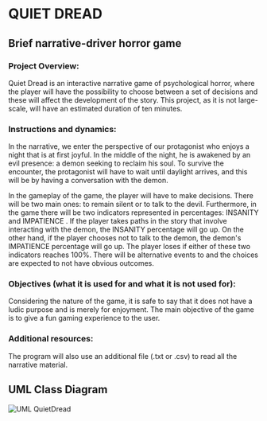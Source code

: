 # QUIET DREAD
## Brief narrative-driver horror game

### Project Overview:
Quiet Dread is an interactive narrative game of psychological horror, where the player will have the possibility to choose between a set of decisions and these will affect the development of the story. This project, as it is not large-scale, will have an estimated duration of ten minutes. 

### Instructions and dynamics:
In the narrative, we enter the perspective of our protagonist who enjoys a night that is at first joyful. In the middle of the night, he is awakened by an evil presence: a demon seeking to reclaim his soul. To survive the encounter, the protagonist will have to wait until daylight arrives, and this will be by having a conversation with the demon. 

In the gameplay of the game, the player will have to make decisions. There will be two main ones: to remain silent or to talk to the devil. Furthermore, in the game there will be two indicators represented in percentages: INSANITY and IMPATIENCE . If the player takes paths in the story that involve interacting with the demon, the INSANITY percentage will go up. On the other hand, if the player chooses not to talk to the demon, the demon's IMPATIENCE percentage will go up. The player loses if either of these two indicators reaches 100%. There will be alternative events to and the choices are expected to not have obvious outcomes. 

### Objectives (what it is used for and what it is not used for):
Considering the nature of the game, it is safe to say that it does not have a ludic purpose and is merely for enjoyment. The main objective of the game is to give a fun gaming experience to the user. 

### Additional resources:
The program will also use an additional file (.txt or .csv) to read all the narrative material.

## UML Class Diagram

![UML QuietDread](https://github.com/user-attachments/assets/b5a0ea42-9a11-4085-9aad-56a0a557572d)


